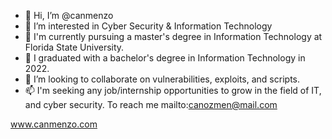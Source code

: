 - 👋 Hi, I’m @canmenzo
- 👀 I’m interested in Cyber Security & Information Technology
- 🌱 I'm currently pursuing a master's degree in Information Technology at Florida State University. 
- 🌱 I graduated with a bachelor's degree in Information Technology in 2022. 
- 💞️ I’m looking to collaborate on vulnerabilities, exploits, and scripts.
- 📫 I'm seeking any job/internship opportunities to grow in the field of IT, and cyber security. To reach me mailto:canozmen@mail.com

www.canmenzo.com
